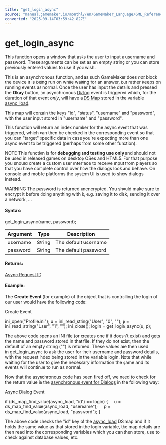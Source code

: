 ```yaml
---
title: "get_login_async"
source: "manual.gamemaker.io/monthly/en/GameMaker_Language/GML_Reference/Asynchronous_Functions/Dialog/get_login_async.htm"
converted: "2025-09-14T03:59:42.827Z"
---
```


# get\_login\_async

This function opens a window that asks the user to input a username and password. These arguments can be set as an empty string or you can store previously entered values to use if you wish.

This is an asynchronous function, and as such GameMaker does _not_ block the device it is being run on while waiting for an answer, but rather keeps on running events as normal. Once the user has input the details and pressed the **Okay** button, an asynchronous [Dialog](../../../../The_Asset_Editors/Object_Properties/Async_Events/Dialog.md) event is triggered which, for the duration of that event _only_, will have a [DS Map](../../Data_Structures/DS_Maps/ds_map_create.md) stored in the variable [async\_load](../../../GML_Overview/Variables/Builtin_Global_Variables/async_load.md).

This map will contain the keys "id", "status", "username" and "password", with the user input stored in "username" and "password".

This function will return an index number for the async event that was triggered, which can then be checked in the corresponding event so that you can "target" specific data in case you're expecting more than one async event to be triggered (perhaps from some other function).

NOTE This function is for **debugging and testing use only** and should not be used in released games on desktop OSes and HTML5. For that purpose you should create a custom user interface to receive input from players so that you have complete control over how the dialogs look and behave. On console and mobile platforms the system UI is used to show dialogs instead.

WARNING The password is returned unencrypted. You should make sure to encrypt it before doing anything with it, e.g. saving it to disk, sending it over a network, ...

#### Syntax:

get\_login\_async(name, password);

| Argument | Type | Description |
| --- | --- | --- |
| username | String | The default username |
| password | String | The default password |

#### Returns:

[Async Request ID](../Asynchronous_Functions.md)

#### Example:

The **Create Event** (for example) of the object that is controlling the login of our user would have the following code:

Create Event

ini\_open("Profile.ini");
u = ini\_read\_string("User", "0", "");
p = ini\_read\_string("User", "1", "");
ini\_close();
login = get\_login\_async(u, p);

The above code opens an INI file (or creates one if it doesn't exist) and gets the name and password stored in that file. If they do not exist, then the default of an empty string ("") is returned. These values are then used in get\_login\_async to ask the user for their username and password details, with the request index being stored in the variable login. Note that while waiting for the user to give the necessary information the game and its events will continue to run as normal.

Now that the asynchronous code has been fired off, we need to check for the return value in the [asynchronous event for Dialogs](../../../../The_Asset_Editors/Object_Properties/Async_Events/Dialog.md) in the following way:

Async Dialog Event

if (ds\_map\_find\_value(async\_load, "id") == login)
{
    u = ds\_map\_find\_value(async\_load, "username");
    p = ds\_map\_find\_value(async\_load, "password");
}

The above code checks the "id" key of the [async\_load](../../../GML_Overview/Variables/Builtin_Global_Variables/async_load.md) DS map and if it holds the same value as that stored in the login variable, the map details are then read into the corresponding variables which you can then store, use to check against database values, etc.